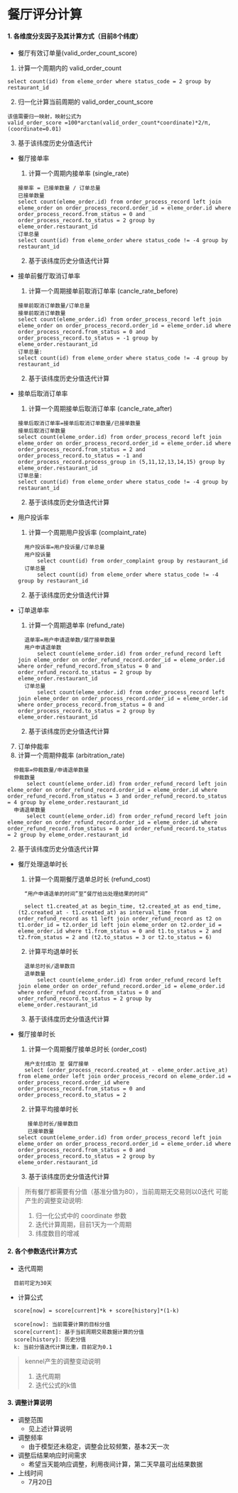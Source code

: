 # 餐厅评分计算

#### 1. 各维度分支因子及其计算方式（目前8个纬度）
- 餐厅有效订单量(valid_order_count_score)
 1. 计算一个周期内的 valid_order_count
  ```
  select count(id) from eleme_order where status_code = 2 group by restaurant_id
  ```
  2. 归一化计算当前周期的 valid_order_count_score
  ```
  该值需要归一映射，映射公式为 
  valid_order_score =100*arctan(valid_order_count*coordinate)*2/π, (coordinate=0.01)
  ```
  3. 基于该纬度历史分值迭代计
   
- 餐厅接单率
  1. 计算一个周期内接单率 (single_rate)
  ```   
  接单率 = 已接单数量 / 订单总量
  已接单数量
  select count(eleme_order.id) from order_process_record left join eleme_order on order_process_record.order_id = eleme_order.id where order_process_record.from_status = 0 and order_process_record.to_status = 2 group by eleme_order.restaurant_id
  订单总量
  select count(id) from eleme_order where status_code != -4 group by restaurant_id
  ```
  2. 基于该纬度历史分值迭代计算

- 接单前餐厅取消订单率

  1. 计算一个周期接单前取消订单率 (cancle_rate_before)
  ```
  接单前取消订单数量/订单总量
  接单前取消订单数量
  select count(eleme_order.id) from order_process_record left join eleme_order on order_process_record.order_id = eleme_order.id where order_process_record.from_status = 0 and order_process_record.to_status = -1 group by eleme_order.restaurant_id
  订单总量:
  select count(id) from eleme_order where status_code != -4 group by restaurant_id
  ```
  2. 基于该纬度历史分值迭代计算

- 接单后取消订单率
  1. 计算一个周期接单后取消订单率 (cancle_rate_after)
    ```
    接单后取消订单率=接单后取消订单数量/已接单数量
    接单后取消订单数量
    select count(eleme_order.id) from order_process_record left join eleme_order on order_process_record.order_id = eleme_order.id where order_process_record.from_status = 2 and order_process_record.to_status = -1 and order_process_record.process_group in (5,11,12,13,14,15) group by eleme_order.restaurant_id
    订单总量:
    select count(id) from eleme_order where status_code != -4 group by restaurant_id
    ```
  2. 基于该纬度历史分值迭代计算

- 用户投诉率
  1. 计算一个周期用户投诉率 (complaint_rate)
  ```
  	用户投诉率=用户投诉量/订单总量
	用户投诉量
		select count(id) from order_complaint group by restaurant_id
	订单总量
		select count(id) from eleme_order where status_code != -4 group by restaurant_id
  ```
  2. 基于该纬度历史分值迭代计算


- 订单退单率
  1. 计算一个周期退单率 (refund_rate)
  ```
	退单率=用户申请退单数/餐厅接单数量
	用户申请退单数
		select count(eleme_order.id) from order_refund_record left join eleme_order on order_refund_record.order_id = eleme_order.id where order_refund_record.from_status = 0 and order_refund_record.to_status = 2 group by eleme_order.restaurant_id
	订单总量
		select count(eleme_order.id) from order_process_record left join eleme_order on order_process_record.order_id = eleme_order.id where order_process_record.from_status = 0 and order_process_record.to_status = 2 group by eleme_order.restaurant_id
  ```
  2. 基于该纬度历史分值迭代计算

7. 订单仲裁率
  1. 计算一个周期仲裁率 (arbitration_rate)
  ```
	仲裁率=仲裁数量/申请退单数量
	仲裁数量
		select count(eleme_order.id) from order_refund_record left join eleme_order on order_refund_record.order_id = eleme_order.id where order_refund_record.from_status = 3 and order_refund_record.to_status = 4 group by eleme_order.restaurant_id
	申请退单数量
		select count(eleme_order.id) from order_refund_record left join eleme_order on order_refund_record.order_id = eleme_order.id where order_refund_record.from_status = 0 and order_refund_record.to_status = 2 group by eleme_order.restaurant_id
  ```
  2. 基于该纬度历史分值迭代计算

- 餐厅处理退单时长
  1. 计算一个周期餐厅退单总时长 (refund_cost)
  ```
	“用户申请退单的时间”至“餐厅给出处理结果的时间”
    
	select t1.created_at as begin_time, t2.created_at as end_time, (t2.created_at - t1.created_at) as interval_time from order_refund_record as t1 left join order_refund_record as t2 on t1.order_id = t2.order_id left join eleme_order on t2.order_id = eleme_order.id where t1.from_status = 0 and t1.to_status = 2 and t2.from_status = 2 and (t2.to_status = 3 or t2.to_status = 6)  
  ```
  2. 计算平均退单时长
  ```
    退单总时长/退单数目
    退单数量
		select count(eleme_order.id) from order_refund_record left join eleme_order on order_refund_record.order_id = eleme_order.id where order_refund_record.from_status = 0 and order_refund_record.to_status = 2 group by eleme_order.restaurant_id
  ```
  3. 基于该纬度历史分值迭代计算

- 餐厅接单时长
  1. 计算一个周期餐厅接单总时长 (order_cost)
  ```
	用户支付成功 至 餐厅接单
	select (order_process_record.created_at - eleme_order.active_at) from eleme_order left join order_process_record on eleme_order.id = order_process_record.order_id where order_process_record.from_status = 0 and order_process_record.to_status = 2
  ```
  2. 计算平均接单时长
  ```
     接单总时长/接单数目
     已接单数量
  select count(eleme_order.id) from order_process_record left join eleme_order on order_process_record.order_id = eleme_order.id where order_process_record.from_status = 0 and order_process_record.to_status = 2 group by eleme_order.restaurant_id
  ```
  3. 基于该纬度历史分值迭代计算

>  所有餐厅都需要有分值（基准分值为80），当前周期无交易则以0迭代
> 可能产生的调整变动说明:
>   1. 归一化公式中的 coordinate 参数
>   2. 迭代计算周期，目前1天为一个周期
>   3. 纬度数目的增减

#### 2. 各个参数迭代计算方式
 - 迭代周期
 ```
   目前可定为30天
 ```
 - 计算公式
 ```
   score[now] = score[current]*k + score[history]*(1-k)
   
   score[now]: 当前需要计算的目标分值
   score[current]: 基于当前周期交易数据计算的分值
   score[history]: 历史分值
   k: 当前分值迭代计算比重，目前定为0.1
 ```
 > kennel产生的调整变动说明
 > 1. 迭代周期
 > 2. 迭代公式的k值

#### 3. 调整计算说明
  - 调整范围
    - 见上述计算说明
  - 调整频率
    - 由于模型还未稳定，调整会比较频繁，基本2天一次
  - 调整后结果响应时间需求
    - 希望当天能响应调整，利用夜间计算，第二天早晨可出结果数据
  - 上线时间
    - 7月20日
